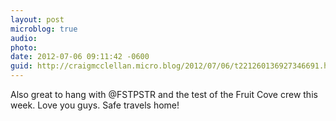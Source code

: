 ```yaml
---
layout: post
microblog: true
audio: 
photo: 
date: 2012-07-06 09:11:42 -0600
guid: http://craigmcclellan.micro.blog/2012/07/06/t221260136927346691.html
---
```

Also great to hang with @FSTPSTR and the test of the Fruit Cove crew this week. Love you guys. Safe travels home!
